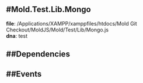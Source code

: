 
#Mold.Test.Lib.Mongo
---------------------------------------

__file__: /Applications/XAMPP/xamppfiles/htdocs/Mold Git Checkout/MoldJS/Mold/Test/Lib/Mongo.js  
__dna__: test  


	






##Dependencies
--------------



##Events
--------------






 

 


 



		

